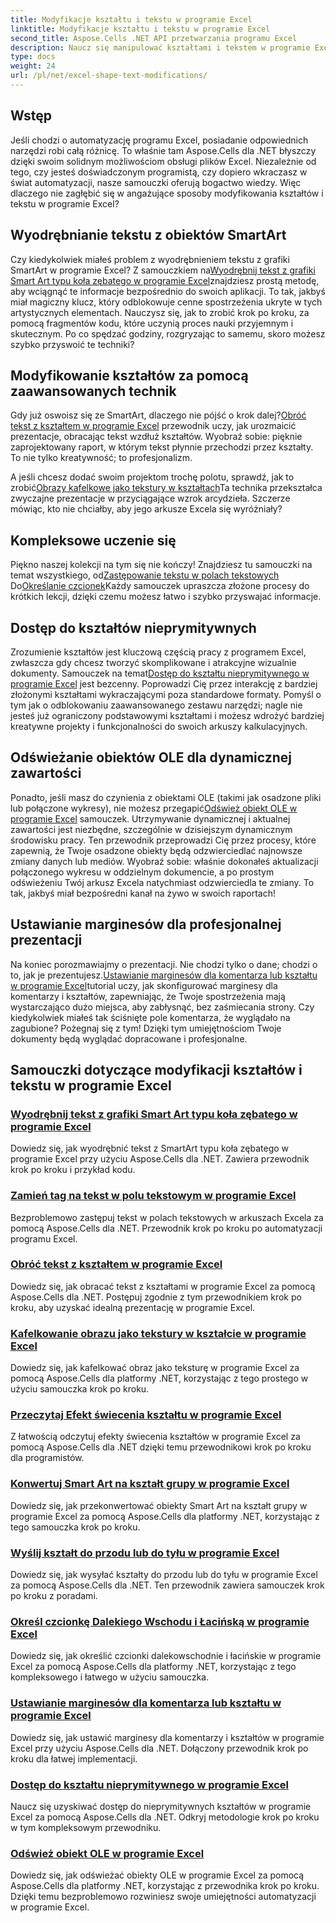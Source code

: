 ```yaml
---
title: Modyfikacje kształtu i tekstu w programie Excel
linktitle: Modyfikacje kształtu i tekstu w programie Excel
second_title: Aspose.Cells .NET API przetwarzania programu Excel
description: Naucz się manipulować kształtami i tekstem w programie Excel za pomocą pakietu Aspose.Cells dla platformy .NET, korzystając z łatwych w użyciu samouczków i praktycznych przykładów kodu.
type: docs
weight: 24
url: /pl/net/excel-shape-text-modifications/
---
```

## Wstęp

Jeśli chodzi o automatyzację programu Excel, posiadanie odpowiednich narzędzi robi całą różnicę. To właśnie tam Aspose.Cells dla .NET błyszczy dzięki swoim solidnym możliwościom obsługi plików Excel. Niezależnie od tego, czy jesteś doświadczonym programistą, czy dopiero wkraczasz w świat automatyzacji, nasze samouczki oferują bogactwo wiedzy. Więc dlaczego nie zagłębić się w angażujące sposoby modyfikowania kształtów i tekstu w programie Excel? 

## Wyodrębnianie tekstu z obiektów SmartArt

 Czy kiedykolwiek miałeś problem z wyodrębnieniem tekstu z grafiki SmartArt w programie Excel? Z samouczkiem na[Wyodrębnij tekst z grafiki Smart Art typu koła zębatego w programie Excel](./extract-text-gear-smart-art-excel/)znajdziesz prostą metodę, aby wciągnąć te informacje bezpośrednio do swoich aplikacji. To tak, jakbyś miał magiczny klucz, który odblokowuje cenne spostrzeżenia ukryte w tych artystycznych elementach. Nauczysz się, jak to zrobić krok po kroku, za pomocą fragmentów kodu, które uczynią proces nauki przyjemnym i skutecznym. Po co spędzać godziny, rozgryzając to samemu, skoro możesz szybko przyswoić te techniki? 

## Modyfikowanie kształtów za pomocą zaawansowanych technik

 Gdy już oswoisz się ze SmartArt, dlaczego nie pójść o krok dalej?[Obróć tekst z kształtem w programie Excel](./rotate-text-shape-excel/) przewodnik uczy, jak urozmaicić prezentacje, obracając tekst wzdłuż kształtów. Wyobraź sobie: pięknie zaprojektowany raport, w którym tekst płynnie przechodzi przez kształty. To nie tylko kreatywność; to profesjonalizm.

 A jeśli chcesz dodać swoim projektom trochę polotu, sprawdź, jak to zrobić[Obrazy kafelkowe jako tekstury w kształtach](./tile-picture-texture-shape-excel/)Ta technika przekształca zwyczajne prezentacje w przyciągające wzrok arcydzieła. Szczerze mówiąc, kto nie chciałby, aby jego arkusze Excela się wyróżniały?

## Kompleksowe uczenie się

 Piękno naszej kolekcji na tym się nie kończy! Znajdziesz tu samouczki na temat wszystkiego, od[Zastępowanie tekstu w polach tekstowych](./replace-tag-text-textbox-excel/) Do[Określanie czcionek](./specify-far-east-latin-font-excel/)Każdy samouczek upraszcza złożone procesy do krótkich lekcji, dzięki czemu możesz łatwo i szybko przyswajać informacje.

## Dostęp do kształtów nieprymitywnych

 Zrozumienie kształtów jest kluczową częścią pracy z programem Excel, zwłaszcza gdy chcesz tworzyć skomplikowane i atrakcyjne wizualnie dokumenty. Samouczek na temat[Dostęp do kształtu nieprymitywnego w programie Excel](./access-non-primitive-shape-excel/) jest bezcenny. Poprowadzi Cię przez interakcję z bardziej złożonymi kształtami wykraczającymi poza standardowe formaty. Pomyśl o tym jak o odblokowaniu zaawansowanego zestawu narzędzi; nagle nie jesteś już ograniczony podstawowymi kształtami i możesz wdrożyć bardziej kreatywne projekty i funkcjonalności do swoich arkuszy kalkulacyjnych.

## Odświeżanie obiektów OLE dla dynamicznej zawartości

 Ponadto, jeśli masz do czynienia z obiektami OLE (takimi jak osadzone pliki lub połączone wykresy), nie możesz przegapić[Odśwież obiekt OLE w programie Excel](./refresh-ole-object-excel/) samouczek. Utrzymywanie dynamicznej i aktualnej zawartości jest niezbędne, szczególnie w dzisiejszym dynamicznym środowisku pracy. Ten przewodnik przeprowadzi Cię przez procesy, które zapewnią, że Twoje osadzone obiekty będą odzwierciedlać najnowsze zmiany danych lub mediów. Wyobraź sobie: właśnie dokonałeś aktualizacji połączonego wykresu w oddzielnym dokumencie, a po prostym odświeżeniu Twój arkusz Excela natychmiast odzwierciedla te zmiany. To tak, jakbyś miał bezpośredni kanał na żywo w swoich raportach!

## Ustawianie marginesów dla profesjonalnej prezentacji

 Na koniec porozmawiajmy o prezentacji. Nie chodzi tylko o dane; chodzi o to, jak je prezentujesz.[Ustawianie marginesów dla komentarza lub kształtu w programie Excel](./set-margins-comment-shape-excel/)tutorial uczy, jak skonfigurować marginesy dla komentarzy i kształtów, zapewniając, że Twoje spostrzeżenia mają wystarczająco dużo miejsca, aby zabłysnąć, bez zaśmiecania strony. Czy kiedykolwiek miałeś tak ściśnięte pole komentarza, że wyglądało na zagubione? Pożegnaj się z tym! Dzięki tym umiejętnościom Twoje dokumenty będą wyglądać dopracowane i profesjonalne.

## Samouczki dotyczące modyfikacji kształtów i tekstu w programie Excel
### [Wyodrębnij tekst z grafiki Smart Art typu koła zębatego w programie Excel](./extract-text-gear-smart-art-excel/)
Dowiedz się, jak wyodrębnić tekst z SmartArt typu koła zębatego w programie Excel przy użyciu Aspose.Cells dla .NET. Zawiera przewodnik krok po kroku i przykład kodu.
### [Zamień tag na tekst w polu tekstowym w programie Excel](./replace-tag-text-textbox-excel/)
Bezproblemowo zastępuj tekst w polach tekstowych w arkuszach Excela za pomocą Aspose.Cells dla .NET. Przewodnik krok po kroku po automatyzacji programu Excel.
### [Obróć tekst z kształtem w programie Excel](./rotate-text-shape-excel/)
Dowiedz się, jak obracać tekst z kształtami w programie Excel za pomocą Aspose.Cells dla .NET. Postępuj zgodnie z tym przewodnikiem krok po kroku, aby uzyskać idealną prezentację w programie Excel.
### [Kafelkowanie obrazu jako tekstury w kształcie w programie Excel](./tile-picture-texture-shape-excel/)
Dowiedz się, jak kafelkować obraz jako teksturę w programie Excel za pomocą Aspose.Cells dla platformy .NET, korzystając z tego prostego w użyciu samouczka krok po kroku.
### [Przeczytaj Efekt świecenia kształtu w programie Excel](./read-glow-effect-shape-excel/)
Z łatwością odczytuj efekty świecenia kształtów w programie Excel za pomocą Aspose.Cells dla .NET dzięki temu przewodnikowi krok po kroku dla programistów.
### [Konwertuj Smart Art na kształt grupy w programie Excel](./convert-smart-art-group-shape-excel/)
Dowiedz się, jak przekonwertować obiekty Smart Art na kształt grupy w programie Excel za pomocą Aspose.Cells dla platformy .NET, korzystając z tego samouczka krok po kroku.
### [Wyślij kształt do przodu lub do tyłu w programie Excel](./send-shape-front-back-excel/)
Dowiedz się, jak wysyłać kształty do przodu lub do tyłu w programie Excel za pomocą Aspose.Cells dla .NET. Ten przewodnik zawiera samouczek krok po kroku z poradami.
### [Określ czcionkę Dalekiego Wschodu i Łacińską w programie Excel](./specify-far-east-latin-font-excel/)
Dowiedz się, jak określić czcionki dalekowschodnie i łacińskie w programie Excel za pomocą Aspose.Cells dla platformy .NET, korzystając z tego kompleksowego i łatwego w użyciu samouczka.
### [Ustawianie marginesów dla komentarza lub kształtu w programie Excel](./set-margins-comment-shape-excel/)
Dowiedz się, jak ustawić marginesy dla komentarzy i kształtów w programie Excel przy użyciu Aspose.Cells dla .NET. Dołączony przewodnik krok po kroku dla łatwej implementacji.
### [Dostęp do kształtu nieprymitywnego w programie Excel](./access-non-primitive-shape-excel/)
Naucz się uzyskiwać dostęp do nieprymitywnych kształtów w programie Excel za pomocą Aspose.Cells dla .NET. Odkryj metodologie krok po kroku w tym kompleksowym przewodniku.
### [Odśwież obiekt OLE w programie Excel](./refresh-ole-object-excel/)
Dowiedz się, jak odświeżać obiekty OLE w programie Excel za pomocą Aspose.Cells dla platformy .NET, korzystając z przewodnika krok po kroku. Dzięki temu bezproblemowo rozwiniesz swoje umiejętności automatyzacji w programie Excel.